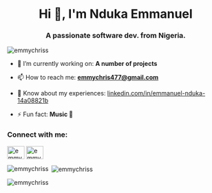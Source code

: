 <h1 align="center">Hi 👋, I'm Nduka Emmanuel</h1>
<h3 align="center">A passionate software dev. from Nigeria.</h3>

<p align="left"> <img src="https://komarev.com/ghpvc/?username=emmychriss&label=Profile%20views&color=0e75b6&style=flat" alt="emmychriss" /> </p>

- 🔭 I’m currently working on: **A number of projects**

- 📫 How to reach me: **emmychris477@gmail.com**

- 📄 Know about my experiences: [linkedin.com/in/emmanuel-nduka-14a08821b](linkedin.com/in/emmanuel-nduka-14a08821b)

- ⚡ Fun fact: **Music 💯**

<h3 align="left">Connect with me:</h3>
<p align="left">
<a href="https://twitter.com/emmy_reigns_" target="blank"><img align="center" src="https://raw.githubusercontent.com/rahuldkjain/github-profile-readme-generator/master/src/images/icons/Social/twitter.svg" alt="emmy_reigns_" height="30" width="40" /></a>
<a href="https://instagram.com/emmy_reigns_" target="blank"><img align="center" src="https://raw.githubusercontent.com/rahuldkjain/github-profile-readme-generator/master/src/images/icons/Social/instagram.svg" alt="emmy_reigns_" height="30" width="40" /></a>
</p>

<p><img align="left" src="https://github-readme-stats.vercel.app/api/top-langs?username=emmychriss&show_icons=true&locale=en&layout=compact" alt="emmychriss" /></p>

<p>&nbsp;<img align="center" src="https://github-readme-stats.vercel.app/api?username=emmychriss&show_icons=true&locale=en" alt="emmychriss" /></p>

<p><img align="center" src="https://github-readme-streak-stats.herokuapp.com/?user=emmychriss&" alt="emmychriss" /></p>

